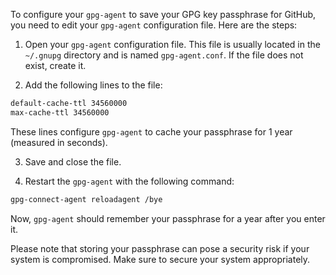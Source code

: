 To configure your `gpg-agent` to save your GPG key passphrase for GitHub, you need to edit your `gpg-agent` configuration file. Here are the steps:

1. Open your `gpg-agent` configuration file. This file is usually located in the `~/.gnupg` directory and is named `gpg-agent.conf`. If the file does not exist, create it.

2. Add the following lines to the file:

```bash
default-cache-ttl 34560000
max-cache-ttl 34560000
```

These lines configure `gpg-agent` to cache your passphrase for 1 year (measured in seconds).

3. Save and close the file.

4. Restart the `gpg-agent` with the following command:

```bash
gpg-connect-agent reloadagent /bye
```

Now, `gpg-agent` should remember your passphrase for a year after you enter it.

Please note that storing your passphrase can pose a security risk if your system is compromised. Make sure to secure your system appropriately.